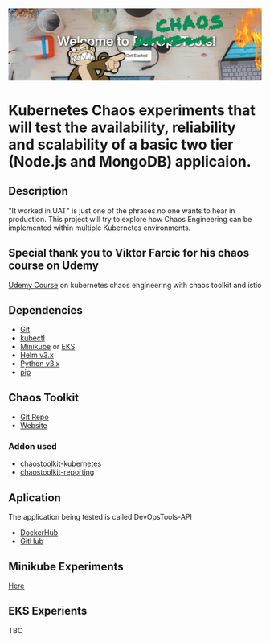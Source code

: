 <img src="screenshoot.png" align="centre" />

# Kubernetes Chaos experiments that will test the availability, reliability and scalability of a basic two tier (Node.js and MongoDB) applicaion.

## Description
"It worked in UAT" is just one of the phrases no one wants to hear in production. This project will try to explore how Chaos Engineering can be implemented within multiple Kubernetes environments.

## Special thank you to Viktor Farcic for his chaos course on Udemy
[Udemy Course](https://www.udemy.com/course/kubernetes-chaos-engineering-with-chaos-toolkit-and-istio/) on kubernetes chaos engineering with chaos toolkit and istio

## Dependencies
- [Git](https://git-scm.com/)
- [kubectl](https://kubernetes.io/docs/tasks/tools/install-kubectl/)
- [Minikube](https://kubernetes.io/docs/tasks/tools/install-minikube/) or [EKS](https://eksctl.io/)
- [Helm v3.x](https://helm.sh/docs/intro/install/)
- [Python v3.x](https://www.python.org/downloads)
- [pip](https://pip.pypa.io/en/stable/installing)

##  Chaos Toolkit
- [Git Repo](https://github.com/chaostoolkit/chaostoolkit)
- [Website](https://chaostoolkit.org/)
### Addon used
- [chaostoolkit-kubernetes](https://github.com/chaostoolkit/chaostoolkit-kubernetes)
- [chaostoolkit-reporting](https://github.com/chaostoolkit/chaostoolkit-reporting)



## Aplication
The application being tested is called DevOpsTools-API
- [DockerHub](https://hub.docker.com/repository/docker/gashers82/devops-tools-api)
- [GitHub](https://github.com/GlenAshwood/DevOpsTools-API)

## Minikube Experiments
[Here](https://github.com/GlenAshwood/chaos-demo/tree/master/minikube)

## EKS Experients
TBC


